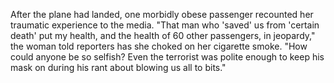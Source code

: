 
After the plane had landed, one morbidly obese passenger recounted her traumatic experience to the media. "That man who 'saved' us from 'certain death' put my health, and the health of 60 other passengers, in jeopardy," the woman told reporters has she choked on her cigarette smoke. "How could anyone be so selfish? Even the terrorist was polite enough to keep his mask on during his rant about blowing us all to bits."
